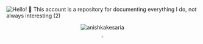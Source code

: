 

<!---
AnishkaKesaria/AnishkaKesaria is a ✨ special ✨ repository because its `README.md` (this file) appears on your GitHub profile.
You can click the Preview link to take a look at your changes.
--->


![Hello! 👋 This account is a repository for documenting everything I do, not always interesting  (2)](https://user-images.githubusercontent.com/71920305/210100991-9303623e-43c5-4a32-aff8-5f521e1f7c18.png)

<p align="center"> <img src="https://komarev.com/ghpvc/?username=anishkakesaria&label=Profile%20views&color=0e75b6&style=flat" alt="anishkakesaria" /> </p>
<p align = "center"> <a href = "https://www.linkedin.com/in/anishka-kesaria-63079b202/" ><img src="https://img.icons8.com/color/48/000000/linkedin.png" width="3.5%"/></a> </p>
